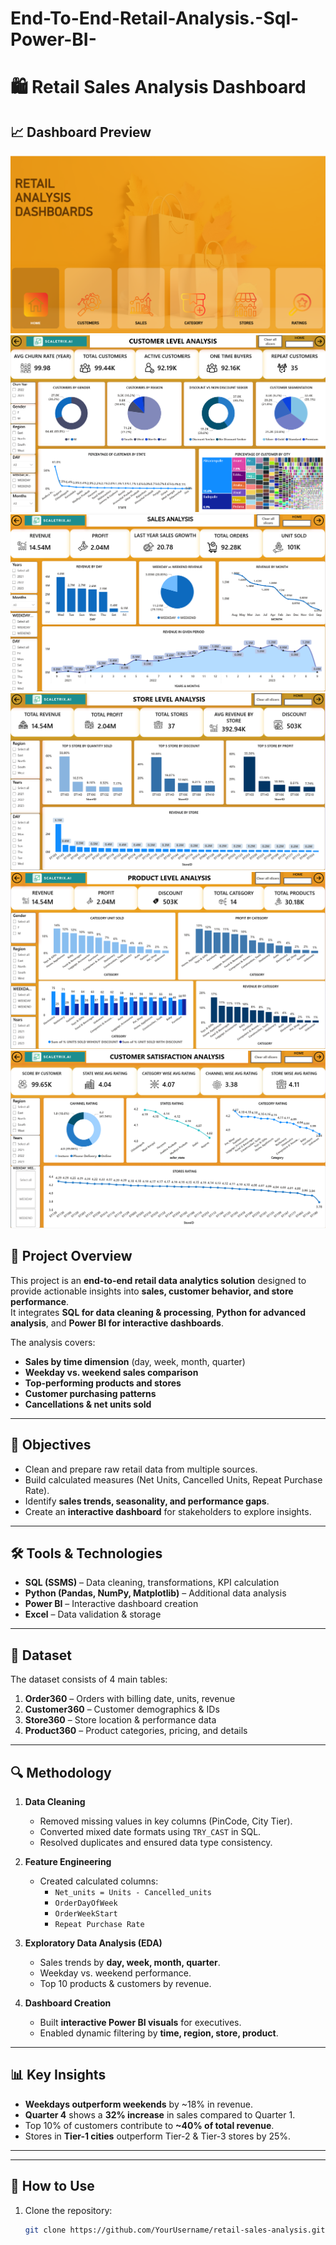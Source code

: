 # End-To-End-Retail-Analysis.-Sql-Power-BI-

# 🛍️ Retail Sales Analysis Dashboard

## 📈 Dashboard Preview
![Dashboard Preview](Home_Page.png)
![Dashboard Preview](Customer_Level_Analysis.png)
![Dashboard Preview](Sales_Analysis.png)
![Dashboard Preview](Store_Level_Analysis.png)
![Dashboard Preview](Product_Level_Analysis.png)
![Dashboard Preview](Customer_Satisfaction_Analysis.png)

## 📌 Project Overview
This project is an **end-to-end retail data analytics solution** designed to provide actionable insights into **sales, customer behavior, and store performance**.  
It integrates **SQL for data cleaning & processing**, **Python for advanced analysis**, and **Power BI for interactive dashboards**.

The analysis covers:
- **Sales by time dimension** (day, week, month, quarter)
- **Weekday vs. weekend sales comparison**
- **Top-performing products and stores**
- **Customer purchasing patterns**
- **Cancellations & net units sold**

---

## 🎯 Objectives
- Clean and prepare raw retail data from multiple sources.
- Build calculated measures (Net Units, Cancelled Units, Repeat Purchase Rate).
- Identify **sales trends, seasonality, and performance gaps**.
- Create an **interactive dashboard** for stakeholders to explore insights.

---

## 🛠 Tools & Technologies
- **SQL (SSMS)** – Data cleaning, transformations, KPI calculation
- **Python (Pandas, NumPy, Matplotlib)** – Additional data analysis
- **Power BI** – Interactive dashboard creation
- **Excel** – Data validation & storage

---

## 📂 Dataset
The dataset consists of 4 main tables:
1. **Order360** – Orders with billing date, units, revenue
2. **Customer360** – Customer demographics & IDs
3. **Store360** – Store location & performance data
4. **Product360** – Product categories, pricing, and details

---

## 🔍 Methodology
1. **Data Cleaning**  
   - Removed missing values in key columns (PinCode, City Tier).
   - Converted mixed date formats using `TRY_CAST` in SQL.
   - Resolved duplicates and ensured data type consistency.

2. **Feature Engineering**  
   - Created calculated columns:
     - `Net_units = Units - Cancelled_units`
     - `OrderDayOfWeek`
     - `OrderWeekStart`
     - `Repeat Purchase Rate`

3. **Exploratory Data Analysis (EDA)**  
   - Sales trends by **day, week, month, quarter**.
   - Weekday vs. weekend performance.
   - Top 10 products & customers by revenue.
     
4. **Dashboard Creation**  
   - Built **interactive Power BI visuals** for executives.
   - Enabled dynamic filtering by **time, region, store, product**.

---

## 📊 Key Insights
- **Weekdays outperform weekends** by ~18% in revenue.
- **Quarter 4** shows a **32% increase** in sales compared to Quarter 1.
- Top 10% of customers contribute to **~40% of total revenue**.
- Stores in **Tier-1 cities** outperform Tier-2 & Tier-3 stores by 25%.

---



---

## 📌 How to Use
1. Clone the repository:
   ```bash
   git clone https://github.com/YourUsername/retail-sales-analysis.git
